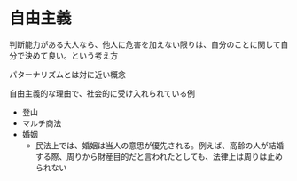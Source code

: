 # 自由主義

判断能力がある大人なら、他人に危害を加えない限りは、自分のことに関して自分で決めて良い。という考え方

パターナリズムとは対に近い概念

自由主義的な理由で、社会的に受け入れられている例
- 登山
- マルチ商法
- 婚姻
  - 民法上では、婚姻は当人の意思が優先される。例えば、高齢の人が結婚する際、周りから財産目的だと言われたとしても、法律上は周りは止められない
